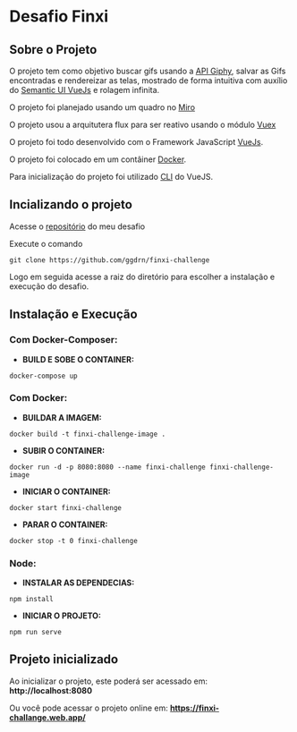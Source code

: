 # Desafio Finxi

## Sobre o Projeto

O projeto tem como objetivo buscar gifs usando a [API Giphy](https://developers.giphy.com/branch/master/docs/api/endpoint/#search), salvar as Gifs encontradas e rendereizar as telas, mostrado de forma intuitiva com auxílio do [Semantic UI VueJs](https://semantic-ui-vue.github.io/#/) e rolagem infinita.

O projeto foi planejado usando um quadro no [Miro](https://miro.com/app/board/o9J_kgXta9Y=/)

O projeto usou a arquitutera flux para ser reativo usando o módulo [Vuex](https://vuex.vuejs.org/)

O projeto foi todo desenvolvido com o Framework JavaScript [VueJs](https://vuejs.org/).

O projeto foi colocado em um contâiner [Docker](https://www.docker.com/products/docker-desktop).

Para inicialização do projeto foi utilizado [CLI](https://cli.vuejs.org/) do VueJS.

## Incializando o projeto

Acesse o [repositório](https://github.com/ggdrn/finxi-challenge) do meu desafio

Execute o comando

```
git clone https://github.com/ggdrn/finxi-challenge
```

Logo em seguida acesse a raiz do diretório para escolher a instalação e execução do desafio.

## Instalação e Execução

### **Com Docker-Composer:**

* **BUILD E SOBE O CONTAINER:** 

```
docker-compose up
```

### **Com Docker:**

* **BUILDAR A IMAGEM:** 

```
docker build -t finxi-challenge-image .
```
* **SUBIR O CONTAINER:** 

```
docker run -d -p 8080:8080 --name finxi-challenge finxi-challenge-image
```

* **INICIAR O CONTAINER:** 

```
docker start finxi-challenge
```

* **PARAR O CONTAINER:** 

```
docker stop -t 0 finxi-challenge
```

### **Node:**

* **INSTALAR AS DEPENDECIAS:** 

```
npm install
```

* **INICIAR O PROJETO:** 
```
npm run serve
```

## Projeto inicializado

Ao inicializar o projeto, este poderá ser acessado em: **http://localhost:8080**

Ou você pode acessar o projeto online em: **https://finxi-challange.web.app/**
